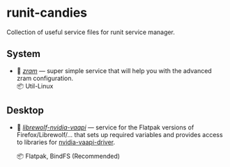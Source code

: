 # runit-candies
Collection of useful service files for runit service manager.

## System
- 🍬 *[zram](./system/zram)* — super simple service that will help you with the advanced zram configuration.  
📦   Util-Linux

## Desktop
- 🍬 *[librewolf-nvidia-vaapi](./desktop/librewolf-nvidia-vaapi)* — service for the Flatpak versions of Firefox/Librewolf/... that sets up required variables and provides access to libraries for [nvidia-vaapi-driver](https://github.com/elFarto/nvidia-vaapi-driver).  

    📦   Flatpak, BindFS (Recommended)
